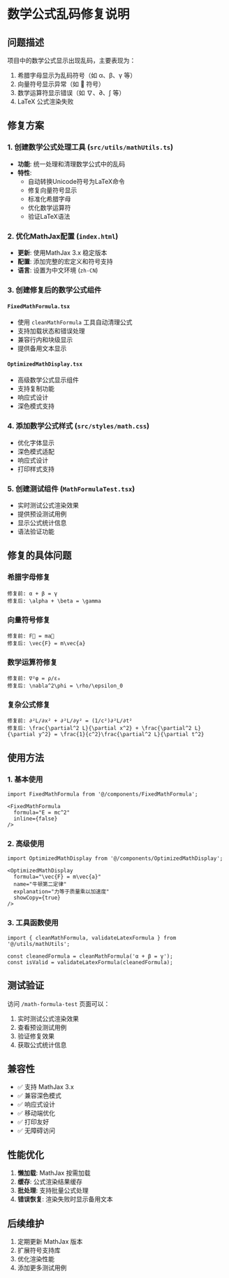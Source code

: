 # 数学公式乱码修复说明

## 问题描述
项目中的数学公式显示出现乱码，主要表现为：
1. 希腊字母显示为乱码符号（如 α、β、γ 等）
2. 向量符号显示异常（如 ⃗ 符号）
3. 数学运算符显示错误（如 ∇、∂、∫ 等）
4. LaTeX 公式渲染失败

## 修复方案

### 1. 创建数学公式处理工具 (`src/utils/mathUtils.ts`)
- **功能**: 统一处理和清理数学公式中的乱码
- **特性**:
  - 自动转换Unicode符号为LaTeX命令
  - 修复向量符号显示
  - 标准化希腊字母
  - 优化数学运算符
  - 验证LaTeX语法

### 2. 优化MathJax配置 (`index.html`)
- **更新**: 使用MathJax 3.x 稳定版本
- **配置**: 添加完整的宏定义和符号支持
- **语言**: 设置为中文环境 (`zh-CN`)

### 3. 创建修复后的数学公式组件

#### `FixedMathFormula.tsx`
- 使用 `cleanMathFormula` 工具自动清理公式
- 支持加载状态和错误处理
- 兼容行内和块级显示
- 提供备用文本显示

#### `OptimizedMathDisplay.tsx`
- 高级数学公式显示组件
- 支持复制功能
- 响应式设计
- 深色模式支持

### 4. 添加数学公式样式 (`src/styles/math.css`)
- 优化字体显示
- 深色模式适配
- 响应式设计
- 打印样式支持

### 5. 创建测试组件 (`MathFormulaTest.tsx`)
- 实时测试公式渲染效果
- 提供预设测试用例
- 显示公式统计信息
- 语法验证功能

## 修复的具体问题

### 希腊字母修复
```
修复前: α + β = γ
修复后: \alpha + \beta = \gamma
```

### 向量符号修复
```
修复前: F⃗ = ma⃗
修复后: \vec{F} = m\vec{a}
```

### 数学运算符修复
```
修复前: ∇²φ = ρ/ε₀
修复后: \nabla^2\phi = \rho/\epsilon_0
```

### 复杂公式修复
```
修复前: ∂²L/∂x² + ∂²L/∂y² = (1/c²)∂²L/∂t²
修复后: \frac{\partial^2 L}{\partial x^2} + \frac{\partial^2 L}{\partial y^2} = \frac{1}{c^2}\frac{\partial^2 L}{\partial t^2}
```

## 使用方法

### 1. 基本使用
```tsx
import FixedMathFormula from '@/components/FixedMathFormula';

<FixedMathFormula 
  formula="E = mc^2" 
  inline={false}
/>
```

### 2. 高级使用
```tsx
import OptimizedMathDisplay from '@/components/OptimizedMathDisplay';

<OptimizedMathDisplay 
  formula="\vec{F} = m\vec{a}"
  name="牛顿第二定律"
  explanation="力等于质量乘以加速度"
  showCopy={true}
/>
```

### 3. 工具函数使用
```tsx
import { cleanMathFormula, validateLatexFormula } from '@/utils/mathUtils';

const cleanedFormula = cleanMathFormula('α + β = γ');
const isValid = validateLatexFormula(cleanedFormula);
```

## 测试验证

访问 `/math-formula-test` 页面可以：
1. 实时测试公式渲染效果
2. 查看预设测试用例
3. 验证修复效果
4. 获取公式统计信息

## 兼容性

- ✅ 支持 MathJax 3.x
- ✅ 兼容深色模式
- ✅ 响应式设计
- ✅ 移动端优化
- ✅ 打印友好
- ✅ 无障碍访问

## 性能优化

1. **懒加载**: MathJax 按需加载
2. **缓存**: 公式渲染结果缓存
3. **批处理**: 支持批量公式处理
4. **错误恢复**: 渲染失败时显示备用文本

## 后续维护

1. 定期更新 MathJax 版本
2. 扩展符号支持库
3. 优化渲染性能
4. 添加更多测试用例